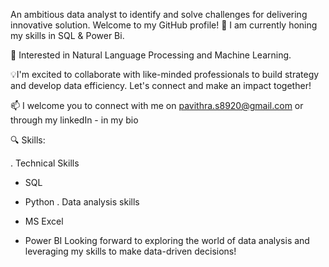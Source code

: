 An ambitious data analyst to identify and solve challenges for delivering innovative solution. Welcome to my GitHub profile! 🌱 I am currently honing my skills in SQL & Power Bi.

💬 Interested in Natural Language Processing and Machine Learning.

💡I'm excited to collaborate with like-minded professionals to build strategy and develop data efficiency. Let's connect and make an impact together!

📫 I welcome you to connect with me on pavithra.s8920@gmail.com or through my linkedIn - in my bio

🔍 Skills:

. Technical Skills

- SQL
- Python
. Data analysis skills

- MS Excel
- Power BI
Looking forward to exploring the world of data analysis and leveraging my skills to make data-driven decisions!
